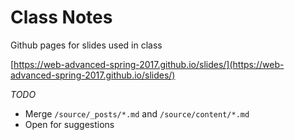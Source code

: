 # Class Notes
Github pages for slides used in class

[https://web-advanced-spring-2017.github.io/slides/](https://web-advanced-spring-2017.github.io/slides/)

*TODO*
- Merge `/source/_posts/*.md` and `/source/content/*.md`
- Open for suggestions